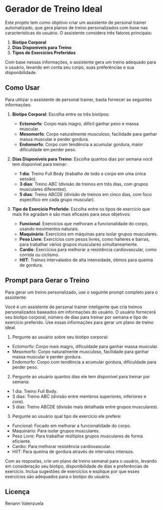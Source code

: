 # Gerador de Treino Ideal

Este projeto tem como objetivo criar um assistente de personal trainer automatizado, que gera planos de treino personalizados com base nas características do usuário. O assistente considera três fatores principais:

1. **Biotipo Corporal**
2. **Dias Disponíveis para Treino**
3. **Tipos de Exercícios Preferidos**

Com base nessas informações, o assistente gera um treino adequado para o usuário, levando em conta seu corpo, suas preferências e sua disponibilidade.

## Como Usar

Para utilizar o assistente de personal trainer, basta fornecer as seguintes informações:
1. **Biotipo Corporal**: Escolha entre os três biotipos:
   - **Ectomorfo**: Corpo mais magro, difícil ganhar peso e massa muscular.
   - **Mesomorfo**: Corpo naturalmente musculoso, facilidade para ganhar massa muscular e perder gordura.
   - **Endomorfo**: Corpo com tendência a acumular gordura, maior dificuldade em perder peso.

2. **Dias Disponíveis para Treino**: Escolha quantos dias por semana você tem disponível para treinar:
   - **1 dia**: Treino Full Body (trabalho de todo o corpo em uma única sessão).
   - **3 dias**: Treino ABC (divisão de treinos em três dias, com grupos musculares diferentes).
   - **5 dias**: Treino ABCDE (divisão de treinos em cinco dias, com foco específico em cada grupo muscular).

3. **Tipo de Exercício Preferido**: Escolha entre os tipos de exercício que mais lhe agradam e são mais eficazes para seus objetivos:
   - **Funcional**: Exercícios que melhoram a funcionalidade do corpo, usando movimentos naturais.
   - **Maquinário**: Exercícios em máquinas para isolar grupos musculares.
   - **Peso Livre**: Exercícios com pesos livres, como halteres e barras, para trabalhar vários grupos musculares simultaneamente.
   - **Cardio**: Exercícios para melhorar a resistência cardiovascular, como corrida ou ciclismo.
   - **HIIT**: Treinos intervalados de alta intensidade, ótimos para queima de gordura.

## Prompt para Gerar o Treino

Para gerar um treino personalizado, use o seguinte prompt completo para o assistente:

Você é um assistente de personal trainer inteligente que cria treinos personalizados baseados em informações do usuário. O usuário fornecerá seu biotipo corporal, número de dias para treinar por semana e tipo de exercício preferido. Use essas informações para gerar um plano de treino ideal.

1. Pergunte ao usuário sobre seu biotipo corporal:
- Ectomorfo: Corpo mais magro, dificuldade para ganhar massa muscular.
- Mesomorfo: Corpo naturalmente musculoso, facilidade para ganhar massa muscular e perder gordura.
- Endomorfo: Corpo com tendência a acumular gordura, dificuldade para perder peso.

2. Pergunte ao usuário quantos dias ele tem disponível para treinar por semana:
- 1 dia: Treino Full Body.
- 3 dias: Treino ABC (divisão entre membros superiores, inferiores e core).
- 5 dias: Treino ABCDE (divisão mais detalhada entre grupos musculares).

3. Pergunte ao usuário qual tipo de exercício ele prefere:
- Funcional: Focado em melhorar a funcionalidade do corpo.
- Maquinário: Para isolar grupos musculares.
- Peso Livre: Para trabalhar múltiplos grupos musculares de forma eficiente.
- Cardio: Para melhorar resistência cardiovascular.
- HIIT: Para queima de gordura através de intervalos intensos.

Com as respostas, crie um plano de treino semanal para o usuário, levando em consideração seu biotipo, disponibilidade de dias e preferências de exercício. Inclua sugestões de exercícios e explique por que esses exercícios são adequados para o biotipo do usuário.

## Licença
Renann Valenzuela
